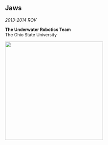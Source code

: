 ## Jaws  
*2013-2014 ROV*

**The Underwater Robotics Team**  
The Ohio State University

<img src="http://underwaterrov.org.ohio-state.edu/img/renders/jaws.png" height="320" />

